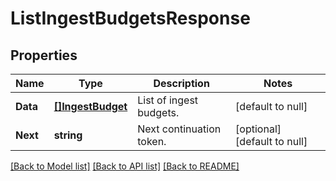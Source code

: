# ListIngestBudgetsResponse

## Properties
Name | Type | Description | Notes
------------ | ------------- | ------------- | -------------
**Data** | [**[]IngestBudget**](IngestBudget.md) | List of ingest budgets. | [default to null]
**Next** | **string** | Next continuation token. | [optional] [default to null]

[[Back to Model list]](../README.md#documentation-for-models) [[Back to API list]](../README.md#documentation-for-api-endpoints) [[Back to README]](../README.md)

